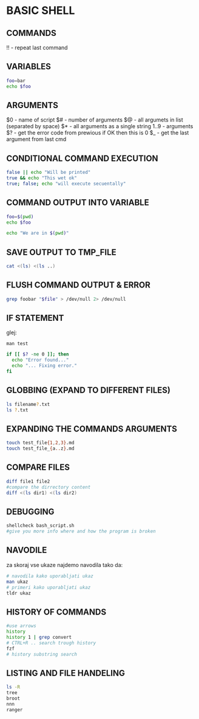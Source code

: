 # BASIC SHELL

## COMMANDS

!! - repeat last command

## VARIABLES

```bash
foo=bar
echo $foo
```

## ARGUMENTS

$0     - name of script
$#     - number of arguments
$@     - all argumets in list (separated by space)
$*     - all arguments as a single string
$1..$9 - arguments
$?     - get the error code from prewious if OK then this is 0
$_     - get the last argument from last cmd

## CONDITIONAL COMMAND EXECUTION

```bash
false || echo "Will be printed"
true && echo "This wet ok"
true; false; echo "will execute secuentally"
```

## COMMAND OUTPUT INTO VARIABLE

```bash
foo=$(pwd)
echo $foo

echo "We are in $(pwd)"
```

## SAVE OUTPUT TO TMP_FILE

```bash
cat <(ls) <(ls ..)
```

## FLUSH COMMAND OUTPUT & ERROR

```bash
grep foobar "$file" > /dev/null 2> /dev/null
```

## IF STATEMENT

glej:

    man test

```bash
if [[ $? -ne 0 ]]; then
  echo "Error found..."
  echo "... Fixing error."
fi
```

## GLOBBING (EXPAND TO DIFFERENT FILES)

```bash
ls filename?.txt
ls ?.txt
```

## EXPANDING THE COMMANDS ARGUMENTS

```bash
touch test_file{1,2,3}.md
touch test_file_{a..z}.md
```

## COMPARE FILES

```bash
diff file1 file2
#compare the dirrectory content
diff <(ls dir1) <(ls dir2)
```

## DEBUGGING

```bash
shellcheck bash_script.sh
#give you more info where and how the program is broken
```

## NAVODILE

za skoraj vse ukaze najdemo navodila tako da:
```bash
# navodila kako uporabljati ukaz
man ukaz
# primeri kako uporabljati ukaz
tldr ukaz
```

## HISTORY OF COMMANDS

```bash
#use arrows
history
history 1 | grep convert
# CTRL+R .. search trough history
fzf
# history substring search
```

## LISTING AND FILE HANDELING

```bash
ls -R
tree
broot
nnn
ranger
```
